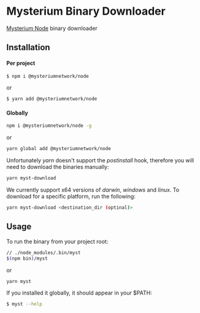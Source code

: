 # Mysterium Binary Downloader
[Mysterium Node](https://github.com/MysteriumNetwork/node) binary downloader

## Installation

#### Per project
```sh
$ npm i @mysteriumnetwork/node
```

or

```sh
$ yarn add @mysteriumnetwork/node
```

#### Globally
```sh
npm i @mysteriumnetwork/node -g
```

or

```sh
yarn global add @mysteriumnetwork/node
```

Unfortunately *yarn* doesn't support the *postinstall* hook, therefore you will need to download the binaries manually:

```sh
yarn myst-download
```

We currently support x64 versions of _darwin_, _windows_ and _linux_. To download for a specific platform, run the following:

```sh
yarn myst-download <destination_dir (optinal)>
```

## Usage
To run the binary from your project root:

```sh
// ./node_modules/.bin/myst
$(npm bin)/myst
```

or

```sh
yarn myst
```

If you installed it globally, it should appear in your $PATH:

```sh
$ myst --help
```
